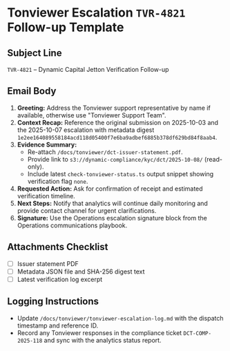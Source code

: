 # Tonviewer Escalation `TVR-4821` Follow-up Template

## Subject Line
`TVR-4821` – Dynamic Capital Jetton Verification Follow-up

## Email Body
1. **Greeting:** Address the Tonviewer support representative by name if available, otherwise use "Tonviewer Support Team".
2. **Context Recap:** Reference the original submission on 2025-10-03 and the 2025-10-07 escalation with metadata digest `1e2ee164089558184acd118d05400f7e6ba9adbef6885b378df629bd84f8aab4`.
3. **Evidence Summary:**
   - Re-attach `/docs/tonviewer/dct-issuer-statement.pdf`.
   - Provide link to `s3://dynamic-compliance/kyc/dct/2025-10-08/` (read-only).
   - Include latest `check-tonviewer-status.ts` output snippet showing verification flag `none`.
4. **Requested Action:** Ask for confirmation of receipt and estimated verification timeline.
5. **Next Steps:** Notify that analytics will continue daily monitoring and provide contact channel for urgent clarifications.
6. **Signature:** Use the Operations escalation signature block from the Operations communications playbook.

## Attachments Checklist
- [ ] Issuer statement PDF
- [ ] Metadata JSON file and SHA-256 digest text
- [ ] Latest verification log excerpt

## Logging Instructions
- Update `/docs/tonviewer/tonviewer-escalation-log.md` with the dispatch timestamp and reference ID.
- Record any Tonviewer responses in the compliance ticket `DCT-COMP-2025-118` and sync with the analytics status report.
